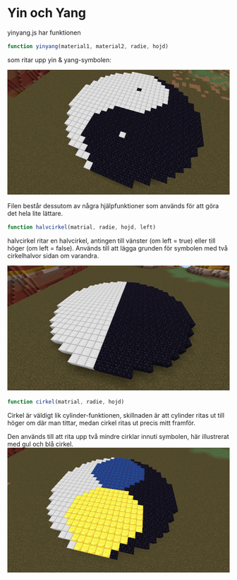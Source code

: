 Yin och Yang
============

yinyang.js har funktionen

```javascript
function yinyang(material1, material2, radie, hojd)
```

som ritar upp yin & yang-symbolen:

![Yin & Yang-symbolen](images/yinyang.png)

Filen består dessutom av några hjälpfunktioner som används för att göra det hela
lite lättare.

```javascript
function halvcirkel(matrial, radie, hojd, left)
```
halvcirkel ritar en halvcirkel, antingen till vänster (om left = true) eller till
höger (om left = false). Används till att lägga grunden för symbolen med två cirkelhalvor
sidan om varandra.

![Cirkelhalvor](images/halvor.png)

```javascript
function cirkel(matrial, radie, hojd)
```
Cirkel är väldigt lik cylinder-funktionen, skillnaden är att cylinder ritas ut 
till höger om där man tittar, medan cirkel ritas ut precis mitt framför.

Den används till att rita upp två mindre cirklar innuti symbolen, här illustrerat 
med gul och blå cirkel.
![Cirklar](images/cirklar.png)
